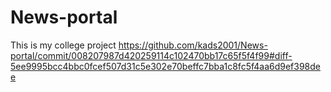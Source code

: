# News-portal
This is my college project 
https://github.com/kads2001/News-portal/commit/008207987d420259114c102470bb17c65f5f4f99#diff-5ee9995bcc4bbc0fcef507d31c5e302e70beffc7bba1c8fc5f4aa6d9ef398dee

